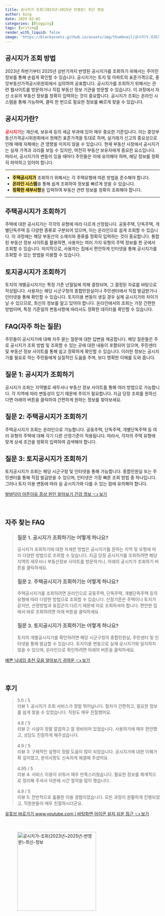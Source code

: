 ```yaml
---
title: 공시지가 조회(2023년~2025년 반영분) 최신 정보
author: bing
date: 2025-02-02
categories: [Blogging]
tags: [writing]
render_with_liquid: false
image: 'https://blackassets.github.io/assets/img/thumbnail/공시지가-조회(2023년~2025년-반영분)-최신-정보.webp'
---
```



<h2 id='공시지가_조회_방법'>공시지가 조회 방법</h2>

<p>2023년 하반기부터 2025년 상반기까지 반영된 공시지가를 조회하기 위해서는 주어진 정보를 통해 손쉽게 확인할 수 있습니다. 공시지가는 토지 및 아파트의 표준가격으로, 중앙부동산가격공시위원회에서 심의하여 공표합니다. 공시지가를 조회하기 위해서는 관련 웹사이트를 방문하거나 직접 부동산 정보 기관을 방문할 수 있습니다. 이 과정에서 자신 소유의 부동산 정보를 정확히 입력하는 것이 중요합니다. 공시지가 조회는 온라인 시스템을 통해 가능하며, 클릭 한 번으로 필요한 정보를 빠르게 찾을 수 있습니다.</p>

<h2 id='공시지가란'>공시지가란?</h2>

<p><b><span style="color: #ee2323;">공시지가</span></b>는 재산세, 보유세 등의 세금 부과에 있어 매우 중요한 기준입니다. 이는 중앙부동산가격공시위원회에서 정해진 표준가격을 토대로 하며, 실거래가 신고의 중요성으로 인해 매매 자체에는 큰 영향을 미치지 않을 수 있습니다. 현재 부동산 시장에서 공시지가는 실재 가격과 괴리를 보일 수 있지만, 여전히 부동산 보유자에게 중요한 요소입니다. 따라서, 공시지가의 변동이 있을 때마다 주민들은 이에 유의해야 하며, 해당 정보를 정확히 파악하고 있어야 합니다.</p>

<hr />

<ul>
    <li><b><span style="background-color: #ffe066;">주택공시지가</span></b> 조회하기 위해서는 각 주택유형에 따른 방법을 준수해야 합니다.</li>
    <li><b><span style="background-color: #ffe066;">온라인 시스템</span></b>을 통해 쉽게 조회하여 정보를 빠르게 얻을 수 있습니다.</li>
    <li><b><span style="background-color: #ffe066;">정확한 세부사항</span></b>을 입력하여 부동산 관련 정보를 정확히 조회해야 합니다.</li>
</ul>

<hr />

<h2 id='주택공시지가_조회하기'>주택공시지가 조회하기</h2>

<p>주택에 대한 공시지가는 각각의 유형에 따라 다르게 산정됩니다. 공동주택, 단독주택, 개별단독주택 등 다양한 종류로 구분되어 있으며, 이는 온라인으로 쉽게 조회할 수 있습니다. 이 과정에는 해당 부동산의 소재지와 종류를 정확히 입력하는 것이 중요합니다. 통합된 부동산 정보 사이트를 활용하면, 사용자는 여러 가지 유형의 주택 정보를 한 곳에서 조회할 수 있습니다. 마지막으로, 사용자는 집에서 편안하게 인터넷을 통해 공시지가를 조회할 수 있는 방법을 이용할 수 있습니다.</p>

<h2 id='토지공시지가_조회하기'>토지공시지가 조회하기</h2>

<p>토지의 개별공시지가는 특정 기준 년월일에 의해 결정되며, 그 결정된 자료를 바탕으로 작성됩니다. 사용자는 해당 시군구청의 종합민원실이나 주민센터에서 직접 발급받거나 인터넷을 통해 확인할 수 있습니다. 토지이용 변동이 생길 경우 실제 공시지가와 차이가 날 수 있으므로, 최신의 정보를 알고 있어야 합니다. 온라인에서의 조회는 가장 간편한 방법이며, 특정 기준일의 변동사항에 따라서도 정확한 데이터를 확인할 수 있습니다.</p>

<h2 id='FAQ_자주_하는_질문'>FAQ(자주 하는 질문)</h2>

<p>주민들이 공시지가에 대해 자주 묻는 질문에 대한 답변을 제공합니다. 해당 질문들은 주로 공시지가 조회 방법 및 조회할 수 있는 곳에 대한 내용이 포함되어 있으며, 주민센터 및 부동산 정보 사이트를 통해 쉽고 정확하게 확인할 수 있습니다. 이러한 정보는 공시지가를 필요로 하는 주민들에게 실질적인 도움을 주며, 보다 명확한 이해를 도와 줍니다.</p>

<h2 id='질문_1_공시지가_조회하기'>질문 1: 공시지가 조회하기</h2>

<p>공시지가 조회는 지역별로 세무서나 부동산 정보 사이트를 통해 여러 방법으로 가능합니다. 각 지역에 따라 변동성이 있기 때문에 주의가 필요합니다. 지금 당장 조회를 원하신다면 아래의 버튼을 클릭하여 간편하게 원하는 정보를 찾아보세요.</p>

<h2 id='질문_2_주택공시지가_조회하기'>질문 2: 주택공시지가 조회하기</h2>

<p>주택공시지가 조회는 온라인으로 가능합니다. 공동주택, 단독주택, 개별단독주택 등 여러 유형의 주택에 대해 각기 다른 산정기준이 적용됩니다. 따라서, 각자의 주택 유형에 맞게 상세 조건을 정확히 입력하여 검색해야 합니다.</p>

<h2 id='질문_3_토지공시지가_조회하기'>질문 3: 토지공시지가 조회하기</h2>

<p>토지공시지가 조회는 해당 시군구청 및 인터넷을 통해 가능합니다. 종합민원실 또는 주민센터를 통해 직접 발급받을 수 있으며, 인터넷은 가장 빠른 조회 방법 중 하나입니다. 그러나 토지 이용 변동에 따라 실 공시지가와 다를 수 있는 점에 유의해야 합니다.</p>


<p><a class="click-button" title="발바닥이 아픈이유 증상 원인 알아보기 건강 정보" href="https://blackassets.github.io/posts/%EB%B0%9C%EB%B0%94%EB%8B%A5%EC%9D%B4-%EC%95%84%ED%94%88%EC%9D%B4%EC%9C%A0-%EC%A6%9D%EC%83%81-%EC%9B%90%EC%9D%B8-%EC%95%8C%EC%95%84%EB%B3%B4%EA%B8%B0-%EA%B1%B4%EA%B0%95-%EC%A0%95%EB%B3%B4/" rel="dofollow">발바닥이 아픈이유 증상 원인 알아보기 건강 정보 👈 보기</a></p><br>
<h2 id='자주_찾는_FAQ'>자주 찾는 FAQ</h2>
<div itemscope="" itemtype="https://schema.org/FAQPage">
<blockquote>
<div itemscope="" itemprop="mainEntity" itemtype="https://schema.org/Question">
<h3 itemprop="name">질문 1. 공시지가 조회하기는 어떻게 하나요?</h3>
<div itemscope="" itemprop="acceptedAnswer" itemtype="https://schema.org/Answer">
<span itemprop="text">
<p>공시지가 조회하기에 대한 자세한 방법은 공시지가를 원하는 지역 및 유형에 따라 다양한 방법으로 조회할 수 있습니다. 지금 당장 공시지가를 조회하려면 해당 지역의 세무서나 부동산정보 사이트를 방문하거나, 아래의 공시지가 조회하기 버튼을 클릭하세요.</p>
</span>
</div>
</div>
<div itemscope="" itemprop="mainEntity" itemtype="https://schema.org/Question">
<h3 itemprop="name">질문 2. 주택공시지가 조회하기는 어떻게 하나요?</h3>
<div itemscope="" itemprop="acceptedAnswer" itemtype="https://schema.org/Answer">
<span itemprop="text">
<p>주택공시지가를 조회하려면 온라인으로 공동주택, 단독주택, 개별단독주택 등의 유형에 따라 다양한 방법으로 조회할 수 있습니다. 산정기준은 주택이나 토지가 같지만, 산정방법과 표집군이 다르기 때문에 따로 조회하셔야 합니다. 편안한 집에서 바로 조회하려면 아래 버튼을 클릭하세요.</p>
</span>
</div>
</div>
<div itemscope="" itemprop="mainEntity" itemtype="https://schema.org/Question">
<h3 itemprop="name">질문 3. 토지공시지가 조회하기는 어떻게 하나요?</h3>
<div itemscope="" itemprop="acceptedAnswer" itemtype="https://schema.org/Answer">
<span itemprop="text">
<p>토지의 개별공시지가를 확인하려면 해당 시군구청의 종합민원실, 주민센터 및 인터넷을 통해 발급할 수 있습니다. 토지이용 변동으로 실제 공시지가와 일치하지 않을 수 있으며, 온라인으로 확인하려면 아래의 버튼을 클릭하세요.</p>
</span>
</div>
</div>
</blockquote>
</div>
<p><a class="click-button" title="예쁜 닉네임 추천 모음 알아보기 귀여운" href="https://blackassets.github.io/posts/%EC%98%88%EC%81%9C-%EB%8B%89%EB%84%A4%EC%9E%84-%EC%B6%94%EC%B2%9C-%EB%AA%A8%EC%9D%8C-%EC%95%8C%EC%95%84%EB%B3%B4%EA%B8%B0-%EA%B7%80%EC%97%AC%EC%9A%B4/" rel="dofollow">예쁜 닉네임 추천 모음 알아보기 귀여운 👈 보기</a></p><br>
<h2 id='후기'>후기</h2>
<div itemscope itemtype="https://schema.org/Product">
  <blockquote>
  <div itemprop="review" itemscope itemtype="https://schema.org/Review">
      <div itemprop="reviewRating" itemscope itemtype="https://schema.org/Rating"> <span itemprop="ratingValue">5.0</span> / <span itemprop="bestRating">5</span> </div>
      <span itemprop="reviewBody">리뷰 1: 공시지가 조회 서비스가 정말 뛰어납니다. 절차가 간편하고, 필요한 정보를 쉽게 찾을 수 있었습니다. 직원도 매우 친절했어요.</span>
  </div>
  <br>
  <div itemprop="review" itemscope itemtype="https://schema.org/Review">
      <div itemprop="reviewRating" itemscope itemtype="https://schema.org/Rating"> <span itemprop="ratingValue">4.8</span> / <span itemprop="bestRating">5</span> </div>
      <span itemprop="reviewBody">리뷰 2: 시설이 정말 깔끔하고 잘 정비되어 있었습니다. 사용하기에 매우 편안했고, 상담도 친절하게 해주셨습니다.</span>
  </div>
  <br>
  <div itemprop="review" itemscope itemtype="https://schema.org/Review">
      <div itemprop="reviewRating" itemscope itemtype="https://schema.org/Rating"> <span itemprop="ratingValue">4.9</span> / <span itemprop="bestRating">5</span> </div>
      <span itemprop="reviewBody">리뷰 3: 구체적인 설명이 정말 도움이 많이 되었습니다. 공시지가에 대한 이해가 확 깊어졌고, 문의사항도 신속하게 해결해 주셨어요.</span>
  </div>
  <br>
  <div itemprop="review" itemscope itemtype="https://schema.org/Review">
      <div itemprop="reviewRating" itemscope itemtype="https://schema.org/Rating"> <span itemprop="ratingValue">4.95</span> / <span itemprop="bestRating">5</span> </div>
      <span itemprop="reviewBody">리뷰 4: 서비스 이용이 쉬워서 매우 만족스러웠습니다. 필요한 정보를 체계적으로 정리해 주셔서 덕분에 시간 절약을 많이 했습니다.</span>
  </div>
  <br>
  <div itemprop="review" itemscope itemtype="https://schema.org/Review">
      <div itemprop="reviewRating" itemscope itemtype="https://schema.org/Rating"> <span itemprop="ratingValue">4.9</span> / <span itemprop="bestRating">5</span> </div>
      <span itemprop="reviewBody">리뷰 5: 전반적으로 훌륭한 이용 경험이었습니다. 모든 과정이 원활하게 진행되었고, 직원분들이 매우 친절하시더군요.</span>
  </div>
  </blockquote>
</div>
<p><a class="click-button" title="유튜브 바로가기 www.youtube.comㅣ바탕화면 아이콘 설치 쉬운 접근" href="https://blackassets.github.io/posts/%EC%9C%A0%ED%8A%9C%EB%B8%8C-%EB%B0%94%EB%A1%9C%EA%B0%80%EA%B8%B0-www.youtube.com%E3%85%A3%EB%B0%94%ED%83%95%ED%99%94%EB%A9%B4-%EC%95%84%EC%9D%B4%EC%BD%98-%EC%84%A4%EC%B9%98-%EC%89%AC%EC%9A%B4-%EC%A0%91%EA%B7%BC/" rel="dofollow">유튜브 바로가기 www.youtube.comㅣ바탕화면 아이콘 설치 쉬운 접근 👈 보기</a></p><br>
<figure class="image"><img src="https://blackassets.github.io/assets/img/thumbnail/공시지가-조회(2023년~2025년-반영분)-최신-정보.webp" alt="공시지가-조회(2023년~2025년-반영분)-최신-정보" width="256" height="256"></figure>
